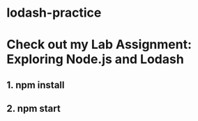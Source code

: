 # lodash-practice

# Check out my Lab Assignment: Exploring Node.js and Lodash
## 1. npm install
## 2. npm start
